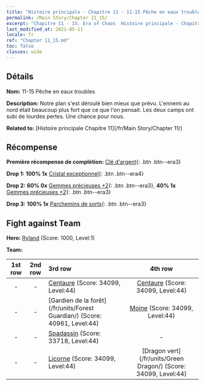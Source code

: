 ```yaml
---
title: "Histoire principale - Chapitre 11 - 11-15 Pêche en eaux troubles"
permalink: /Main Story/Chapter 11_15/
excerpt: "Chapitre 11 - 15. Era of Chaos  Histoire principale - Chapitre 11_15. 11-15 Pêche en eaux troubles"
last_modified_at: 2021-05-11
locale: fr
ref: "Chapter 11_15.md"
toc: false
classes: wide
---
```


## Détails

 **Nom:** 11-15 Pêche en eaux troubles

 **Description:** Notre plan s'est déroulé bien mieux que prévu. L'ennemi au nord était beaucoup plus fort que ce que l'on pensait. Les deux camps ont subi de lourdes pertes. Une chance pour nous.

 **Related to:** [Histoire principale Chapitre 11](/fr/Main Story/Chapter 11/)

## Récompense

 **Première récompense de complétion:** [Clé d'argent](/ItemsFR/con_693/){: .btn .btn--era3}

 **Drop 1:** **100% 1x** [Cristal exceptionnel](/ItemsFR/mat_38/){: .btn .btn--era4}

 **Drop 2:** **60% 0x** [Gemmes précieuses +2](/ItemsFR/mat_30/){: .btn .btn--era3}, **40% 1x** [Gemmes précieuses +2](/ItemsFR/mat_30/){: .btn .btn--era3}

 **Drop 3:** **100% 1x** [Parchemins de sorts](/ItemsFR/con_694/){: .btn .btn--era3}


## Fight against Team
 **Hero:** [Ryland](/fr/heroes/Ryland/) (Score: 1000, Level:1)

 **Team:**


  | 1st row | 2nd row | 3rd row | 4th row |
  |:----:|:----:|:----|:----:|
  | - | - | [Centaure](/fr/units/Centaur/) (Score: 34099, Level:44)  | [Centaure](/fr/units/Centaur/) (Score: 34099, Level:44)  |
  | - | - | [Gardien de la forêt](/fr/units/Forest Guardian/) (Score: 40961, Level:44)  | [Moine](/fr/units/Monk/) (Score: 34099, Level:44)  |
  | - | - | [Spadassin](/fr/units/Swordsman/) (Score: 33718, Level:44)  | - |
  | - | - | [Licorne](/fr/units/Unicorn/) (Score: 34099, Level:44)  | [Dragon vert](/fr/units/Green Dragon/) (Score: 34099, Level:44)  |


